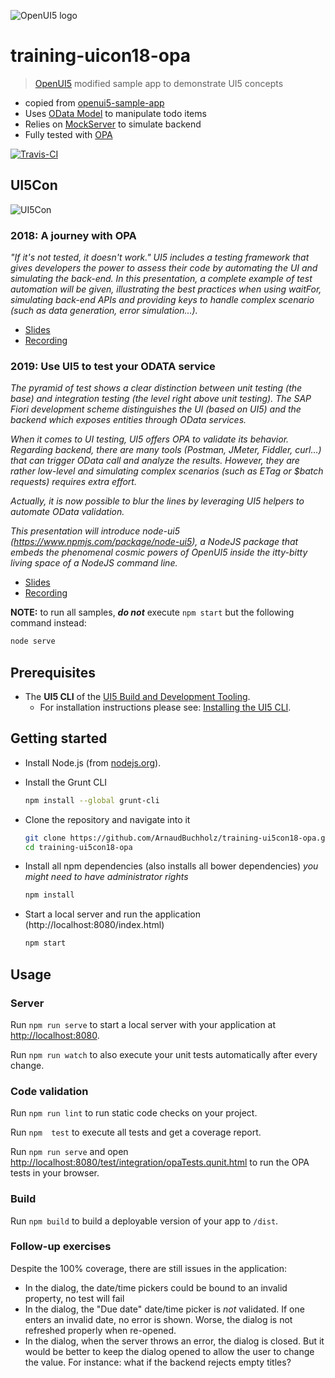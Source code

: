 ![OpenUI5 logo](http://arnaudbuchholz.github.io/decks/UI5Con'18%20A%20journey%20with%20OPA/OpenUI5_new_big_side.png)

# training-uicon18-opa
> [OpenUI5](https://github.com/SAP/openui5) modified sample app to demonstrate UI5 concepts

* copied from [openui5-sample-app](https://github.com/SAP/openui5-sample-app)
* Uses [OData Model](https://openui5.hana.ondemand.com/#/api/sap.ui.model.odata.v2.ODataModel) to manipulate todo items
* Relies on [MockServer](https://openui5.hana.ondemand.com/#/api/sap.ui.core.util.MockServer) to simulate backend
* Fully tested with [OPA](https://openui5.hana.ondemand.com/#/api/sap.ui.test.Opa5)

[![Travis-CI](https://travis-ci.org/ArnaudBuchholz/training-ui5con18-opa.svg?branch=master)](https://travis-ci.org/ArnaudBuchholz/training-ui5con18-opa#)

## UI5Con

![UI5Con](http://arnaudbuchholz.github.io/decks/UI5Con'18%20A%20journey%20with%20OPA/UI5Con.png)

### 2018: A journey with OPA

_"If it's not tested, it doesn't work."
UI5 includes a testing framework that gives developers the power to assess their code by automating the UI and simulating the back-end. In this presentation, a complete example of test automation will be given, illustrating the best practices when using waitFor, simulating back-end APIs and providing keys to handle complex scenario (such as data generation, error simulation...)._

* [Slides](http://arnaudbuchholz.github.io/decks/UI5Con'18%20A%20journey%20with%20OPA#/)
* [Recording](https://youtu.be/HiZq-kuIbt0)

### 2019: Use UI5 to test your ODATA service

_The pyramid of test shows a clear distinction between unit testing (the base) and integration testing (the level right above unit testing). The SAP Fiori development scheme distinguishes the UI (based on UI5) and the backend which exposes entities through OData services._

_When it comes to UI testing, UI5 offers OPA to validate its behavior. Regarding backend, there are many tools (Postman, JMeter, Fiddler, curl...) that can trigger OData call and analyze the results. However, they are rather low-level and simulating complex scenarios (such as ETag or $batch requests) requires extra effort._

_Actually, it is now possible to blur the lines by leveraging UI5 helpers to automate OData validation._

_This presentation will introduce node-ui5 (https://www.npmjs.com/package/node-ui5), a NodeJS package that embeds the phenomenal cosmic powers of OpenUI5 inside the itty-bitty living space of a NodeJS command line._

* [Slides](https://arnaudbuchholz.github.io/decks/UI5Con'19%20Advanced%20Testing%20with%20UI5#/)
* [Recording](https://youtu.be/TB5bpvJo-zc)

**NOTE:** to run all samples, ___do not___ execute `npm start` but the following command instead:
```sh
node serve
```

## Prerequisites
- The **UI5 CLI** of the [UI5 Build and Development Tooling](https://github.com/SAP/ui5-tooling#installing-the-ui5-cli).
    - For installation instructions please see: [Installing the UI5 CLI](https://github.com/SAP/ui5-tooling#installing-the-ui5-cli).

## Getting started
* Install Node.js (from [nodejs.org](http://nodejs.org/)).
* Install the Grunt CLI
    ```sh
    npm install --global grunt-cli
    ```
* Clone the repository and navigate into it
    ```sh
    git clone https://github.com/ArnaudBuchholz/training-ui5con18-opa.git
    cd training-ui5con18-opa
    ```
* Install all npm dependencies (also installs all bower dependencies) *you might need to have administrator rights*
    ```sh
    npm install
    ```

* Start a local server and run the application (http://localhost:8080/index.html)
    ```sh
    npm start
    ```

## Usage
### Server
Run `npm run serve` to start a local server with your application at [http://localhost:8080](http://localhost:8080).

Run `npm run watch` to also execute your unit tests automatically after every change.

### Code validation
Run `npm run lint` to run static code checks on your project.

Run `npm  test` to execute all tests and get a coverage report.

Run `npm run serve` and open [http://localhost:8080/test/integration/opaTests.qunit.html](http://localhost:8080/test/integration/opaTests.qunit.html) to run the OPA tests in your browser.

### Build
Run `npm build` to build a deployable version of your app to `/dist`.

### Follow-up exercises
Despite the 100% coverage, there are still issues in the application:
* In the dialog, the date/time pickers could be bound to an invalid property, no test will fail
* In the dialog, the "Due date" date/time picker is *not* validated. If one enters an invalid date, no error is shown.
Worse, the dialog is not refreshed properly when re-opened.
* In the dialog, when the server throws an error, the dialog is closed.
But it would be better to keep the dialog opened to allow the user to change the value.
For instance: what if the backend rejects empty titles?

